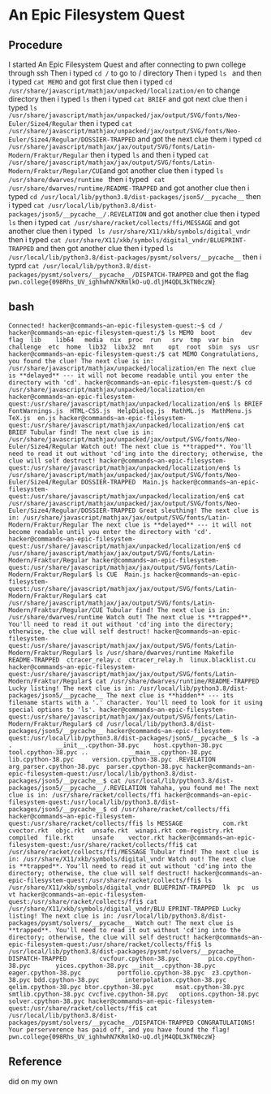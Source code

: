
# An Epic Filesystem Quest

## Procedure
I started An Epic Filesystem Quest and after connecting to pwn college through ssh
Then i typed `cd /` to go to / directory
Then i typed `ls ` and
then i typed `cat MEMO` and got first clue 
then i typed `cd /usr/share/javascript/mathjax/unpacked/localization/en` to change directory
then i typed `ls`
then i typed `cat BRIEF` and got next clue
then i typed `ls /usr/share/javascript/mathjax/unpacked/jax/output/SVG/fonts/Neo-Euler/Size4/Regular`
then i typed `cat /usr/share/javascript/mathjax/unpacked/jax/output/SVG/fonts/Neo-Euler/Size4/Regular/DOSSIER-TRAPPED` and got the next clue
them i typed `cd /usr/share/javascript/mathjax/jax/output/SVG/fonts/Latin-Modern/Fraktur/Regular`
then i typed `ls` and
then i typed `cat /usr/share/javascript/mathjax/jax/output/SVG/fonts/Latin-Modern/Fraktur/Regular/CUE`and got another clue
then i typed `ls /usr/share/dwarves/runtime `
then i typed ` cat /usr/share/dwarves/runtime/README-TRAPPED` and got another clue
then i typed `cd /usr/local/lib/python3.8/dist-packages/json5/__pycache__`
then i typed `cat /usr/local/lib/python3.8/dist-packages/json5/__pycache__/.REVELATION` and got another clue
then i typed `ls`
then i typed `cat /usr/share/racket/collects/ffi/MESSAGE` and got another clue
then i typed ` ls /usr/share/X11/xkb/symbols/digital_vndr`
then i typed `cat /usr/share/X11/xkb/symbols/digital_vndr/BLUEPRINT-TRAPPED` and then got another clue
then i typed `ls /usr/local/lib/python3.8/dist-packages/pysmt/solvers/__pycache__` 
then i typrd `cat /usr/local/lib/python3.8/dist-packages/pysmt/solvers/__pycache__/DISPATCH-TRAPPED`
and got the flag `pwn.college{098Rhs_UV_ighhwhN7KRmlkO-uQ.dljM4QDL3kTN0czW}`

## bash
`Connected!
hacker@commands~an-epic-filesystem-quest:~$ cd /
hacker@commands~an-epic-filesystem-quest:/$ ls
MEMO  boot       dev  flag  lib    lib64   media  nix  proc  run   srv  tmp  var
bin   challenge  etc  home  lib32  libx32  mnt    opt  root  sbin  sys  usr
hacker@commands~an-epic-filesystem-quest:/$ cat MEMO
Congratulations, you found the clue!
The next clue is in: /usr/share/javascript/mathjax/unpacked/localization/en
The next clue is **delayed** --- it will not become readable until you enter the directory with 'cd'.
hacker@commands~an-epic-filesystem-quest:/$ cd /usr/share/javascript/mathjax/unpacked/localization/en
hacker@commands~an-epic-filesystem-quest:/usr/share/javascript/mathjax/unpacked/localization/en$ ls
BRIEF  FontWarnings.js  HTML-CSS.js  HelpDialog.js  MathML.js  MathMenu.js  TeX.js  en.js
hacker@commands~an-epic-filesystem-quest:/usr/share/javascript/mathjax/unpacked/localization/en$ cat BRIEF
Tubular find!
The next clue is in: /usr/share/javascript/mathjax/unpacked/jax/output/SVG/fonts/Neo-Euler/Size4/Regular
Watch out! The next clue is **trapped**. You'll need to read it out without 'cd'ing into the directory; otherwise, the clue will self destruct!
hacker@commands~an-epic-filesystem-quest:/usr/share/javascript/mathjax/unpacked/localization/en$ ls /usr/share/javascript/mathjax/unpacked/jax/output/SVG/fonts/Neo-Euler/Size4/Regular
DOSSIER-TRAPPED  Main.js
hacker@commands~an-epic-filesystem-quest:/usr/share/javascript/mathjax/unpacked/localization/en$ cat /usr/share/javascript/mathjax/unpacked/jax/output/SVG/fonts/Neo-Euler/Size4/Regular/DOSSIER-TRAPPED
Great sleuthing!
The next clue is in: /usr/share/javascript/mathjax/jax/output/SVG/fonts/Latin-Modern/Fraktur/Regular
The next clue is **delayed** --- it will not become readable until you enter the directory with 'cd'.
hacker@commands~an-epic-filesystem-quest:/usr/share/javascript/mathjax/unpacked/localization/en$ cd /usr/share/javascript/mathjax/jax/output/SVG/fonts/Latin-Modern/Fraktur/Regular
hacker@commands~an-epic-filesystem-quest:/usr/share/javascript/mathjax/jax/output/SVG/fonts/Latin-Modern/Fraktur/Regular$ ls
CUE  Main.js
hacker@commands~an-epic-filesystem-quest:/usr/share/javascript/mathjax/jax/output/SVG/fonts/Latin-Modern/Fraktur/Regular$ cat /usr/share/javascript/mathjax/jax/output/SVG/fonts/Latin-Modern/Fraktur/Regular/CUE
Tubular find!
The next clue is in: /usr/share/dwarves/runtime
Watch out! The next clue is **trapped**. You'll need to read it out without 'cd'ing into the directory; otherwise, the clue will self destruct!
hacker@commands~an-epic-filesystem-quest:/usr/share/javascript/mathjax/jax/output/SVG/fonts/Latin-Modern/Fraktur/Regular$ ls /usr/share/dwarves/runtime
Makefile  README-TRAPPED  ctracer_relay.c  ctracer_relay.h  linux.blacklist.cu
hacker@commands~an-epic-filesystem-quest:/usr/share/javascript/mathjax/jax/output/SVG/fonts/Latin-Modern/Fraktur/Regular$ cat /usr/share/dwarves/runtime/README-TRAPPED
Lucky listing!
The next clue is in: /usr/local/lib/python3.8/dist-packages/json5/__pycache__
The next clue is **hidden** --- its filename starts with a '.' character. You'll need to look for it using special options to 'ls'.
hacker@commands~an-epic-filesystem-quest:/usr/share/javascript/mathjax/jax/output/SVG/fonts/Latin-Modern/Fraktur/Regular$ cd /usr/local/lib/python3.8/dist-packages/json5/__pycache__
hacker@commands~an-epic-filesystem-quest:/usr/local/lib/python3.8/dist-packages/json5/__pycache__$ ls -a
.            __init__.cpython-38.pyc    host.cpython-38.pyc    tool.cpython-38.pyc
..           __main__.cpython-38.pyc    lib.cpython-38.pyc     version.cpython-38.pyc
.REVELATION  arg_parser.cpython-38.pyc  parser.cpython-38.pyc
hacker@commands~an-epic-filesystem-quest:/usr/local/lib/python3.8/dist-packages/json5/__pycache__$ cat /usr/local/lib/python3.8/dist-packages/json5/__pycache__/.REVELATION
Yahaha, you found me!
The next clue is in: /usr/share/racket/collects/ffi
hacker@commands~an-epic-filesystem-quest:/usr/local/lib/python3.8/dist-packages/json5/__pycache__$ cd /usr/share/racket/collects/ffi
hacker@commands~an-epic-filesystem-quest:/usr/share/racket/collects/ffi$ ls
MESSAGE           com.rkt   cvector.rkt  objc.rkt  unsafe.rkt  winapi.rkt
com-registry.rkt  compiled  file.rkt     unsafe    vector.rkt
hacker@commands~an-epic-filesystem-quest:/usr/share/racket/collects/ffi$ cat /usr/share/racket/collects/ffi/MESSAGE
Tubular find!
The next clue is in: /usr/share/X11/xkb/symbols/digital_vndr
Watch out! The next clue is **trapped**. You'll need to read it out without 'cd'ing into the directory; otherwise, the clue will self destruct!
hacker@commands~an-epic-filesystem-quest:/usr/share/racket/collects/ffi$ ls /usr/share/X11/xkb/symbols/digital_vndr
BLUEPRINT-TRAPPED  lk  pc  us  vt
hacker@commands~an-epic-filesystem-quest:/usr/share/racket/collects/ffi$ cat /usr/share/X11/xkb/symbols/digital_vndr/BLU
EPRINT-TRAPPED
Lucky listing!
The next clue is in: /usr/local/lib/python3.8/dist-packages/pysmt/solvers/__pycache__
Watch out! The next clue is **trapped**. You'll need to read it out without 'cd'ing into the directory; otherwise, the clue will self destruct!
hacker@commands~an-epic-filesystem-quest:/usr/share/racket/collects/ffi$ ls /usr/local/lib/python3.8/dist-packages/pysmt/solvers/__pycache__
DISPATCH-TRAPPED         cvcfour.cpython-38.pyc        pico.cpython-38.pyc       yices.cpython-38.pyc
__init__.cpython-38.pyc  eager.cpython-38.pyc          portfolio.cpython-38.pyc  z3.cpython-38.pyc
bdd.cpython-38.pyc       interpolation.cpython-38.pyc  qelim.cpython-38.pyc
btor.cpython-38.pyc      msat.cpython-38.pyc           smtlib.cpython-38.pyc
cvcfive.cpython-38.pyc   options.cpython-38.pyc        solver.cpython-38.pyc
hacker@commands~an-epic-filesystem-quest:/usr/share/racket/collects/ffi$ cat /usr/local/lib/python3.8/dist-packages/pysmt/solvers/__pycache__/DISPATCH-TRAPPED
CONGRATULATIONS! Your perserverence has paid off, and you have found the flag!
pwn.college{098Rhs_UV_ighhwhN7KRmlkO-uQ.dljM4QDL3kTN0czW}`

## Reference
did on my own
